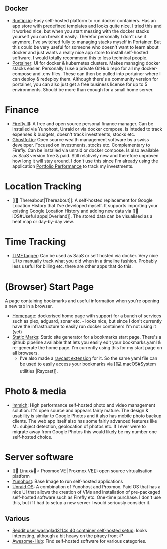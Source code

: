 
## Docker

* [Runtipi.io](https://www.runtipi.io/): Easy self-hosted platform to run docker containers. Has an app store with predefined templates and looks quite nice. I tried this and it worked nice, but when you start messing with the docker stacks yourself you can break it easily. Therefor personally I don't use it anymore, I've switched fully to managing stacks myself in Portainer. But this could be very useful for someone who doesn't want to learn about docker and just wants a really nice app store to install self-hosted software. I would totally recommend this to less technical people.
* [Portainer](https://www.portainer.io/): UI for docker & kubernetes clusters. Makes managing docker stacks easier. Personally I use a private GitHub repo for all my docker-compose and .env files. These can then be pulled into portainer where I can deploy & redeploy them. Although there's a community version for portainer, you can also just get a free business license for up to 5 environments. Should be more than enough for a small home server.

# Finance

* [Firefly III](https://firefly-iii.org/): A free and open source personal finance manager. Can be installed via Yunohost, Unraid or via docker compose. Is inteded to track expenses & budgets, doesn't track investments, stocks etc.
* [Ghostfol.io](https://ghostfol.io/en/home/overview): Open source wealth management software by a swiss developer. Focused on investments, stocks etc. Complementary to Firefly. Can be installed via unraid or docker compose. Is also available as SaaS version free & paid. Still relatively new and therefore unproven how long it will stay around. I don't use this since I'm already using the application [Portfolio Performance](https://www.portfolio-performance.info/en/) to track my investments.

# Location Tracking

- [[📍 Thereabout|Thereabout]]: A self-hosted replacement for Google Location History that I’ve developed myself. It supports importing your existing Google Location History and adding new data via [[📱 iOS#Useful apps|Overland]]. The stored data can be visualised as a heat map or day-by-day view.

# Time Tracking

* [TIMETagger](https://timetagger.app/): Can be used as SaaS or self hosted via docker. Very nice UI to manually track what you did when in a timeline fashion. Probably less useful for billing etc. there are other apps that do this.

# (Browser) Start Page

A page containing bookmarks and useful information when you're opening a new tab in a browser.

* [Homepage](https://github.com/benphelps/homepage): dockerised home page with support for a bunch of services such as plex, adguard, sonar etc. - looks nice, but since I don't currently have the infrastructure to easily run docker containers I'm not using it (yet)
* [Static Marks](https://github.com/darekkay/static-marks): Static site generator for a bookmarks start page. There's a github pipeline available that lets you easily edit your bookmarks.yaml & re-generate the home page. I'm currently using this for my start page on all browsers.
  * I've also made a [raycast extension](https://www.raycast.com/aerobless/static-marks#readme) for it. So the same yaml file can be used to easily access your bookmarks via [[💻 macOS#System utilities |Raycast]].

# Photo & media

* [Immich](https://immich.app/): High performance self-hosted photo and video management solution. It's open source and appears fairly mature. The design & usability is similar to Google Photos and it also has mobile photo backup clients. The web app itself also has some fairly advanced features like ML subject detection, geolocation of photos etc. If I ever were to migrate away from Google Photos this would likely be my number one self-hosted choice.

# Server software

* [[🐧 Linux#🧙♂ Proxmox VE |Proxmox VE]]: open source virtualisation platform
* [Yunohost](https://yunohost.org/): Base Image to run self-hosted applications
* [Unraid OS](https://unraid.net/product): A combination of Yunohost and Proxmox. Paid OS that has a nice UI that allows the creation of VMs and installation of pre-packaged self-hosted software such as Firefly etc. One-time purchase. I don't use this, but if I had to setup a new server I would seriously consider it.

## Various

* [Reddit user washglad3114s 40 container self-hosted setup](https://www.reddit.com/r/selfhosted/comments/10wyzxh/40\_containers\_counting/?utm\_source=share\&utm\_medium=ios\_app\&utm\_name=iossmf): looks interesting, although a bit heavy on the piracy front :P
* [Awesome-Hub](https://awesomehub.js.org/list/selfhosted): Find self-hosted software for various categories.
